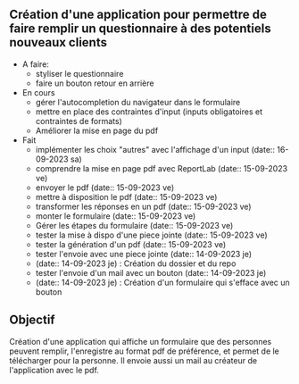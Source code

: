 ## Création d'une application pour permettre de faire remplir un questionnaire à des potentiels nouveaux clients

- A faire:
	- styliser le questionnaire
	- faire un bouton retour en arrière
- En cours
	- gérer l'autocompletion du navigateur dans le formulaire
	- mettre en place des contraintes d'input (inputs obligatoires et contraintes de formats)
	- Améliorer la mise en page du pdf
- Fait
	- implémenter les choix "autres" avec l'affichage d'un input (date:: 16-09-2023 sa)
	- comprendre la mise en page pdf avec ReportLab (date:: 15-09-2023 ve)
	- envoyer le pdf (date:: 15-09-2023 ve)
	- mettre à disposition le pdf (date:: 15-09-2023 ve)
	- transformer les réponses en un pdf (date:: 15-09-2023 ve)
	- monter le formulaire (date:: 15-09-2023 ve)
	- Gérer les étapes du formulaire (date:: 15-09-2023 ve)
	- tester la mise à dispo d'une piece jointe (date:: 15-09-2023 ve)
	- tester la génération d'un pdf (date:: 15-09-2023 ve)
	- tester l'envoie avec une piece jointe (date:: 14-09-2023 je)
	- (date:: 14-09-2023 je) : Création du dossier et du repo
	- tester l'envoie d'un mail avec un bouton (date:: 14-09-2023 je)
	- (date:: 14-09-2023 je) : Création d'un formulaire qui s'efface avec un bouton

## Objectif

Création d'une application qui affiche un formulaire que des personnes peuvent remplir, l'enregistre au format pdf de préférence, et permet de le télécharger pour la personne. Il envoie aussi un mail au créateur de l'application avec le pdf.



